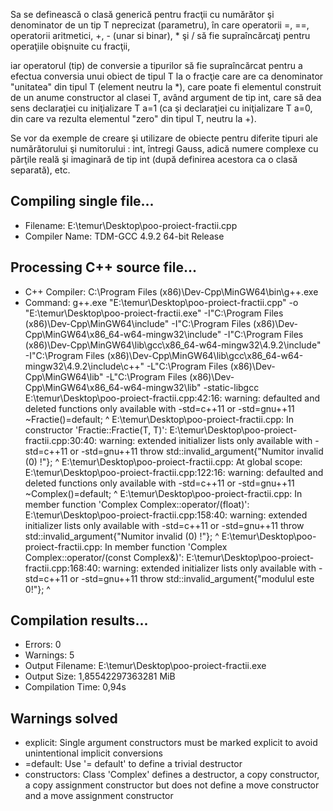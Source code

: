 Sa se definească o clasă generică pentru fracţii cu numărător şi denominator de un tip T neprecizat (parametru), 
în care operatorii =, ==, operatorii aritmetici, +, - (unar si binar), * şi / să fie supraîncărcaţi 
pentru operaţiile obişnuite cu fracţii, 

iar operatorul (tip) de conversie a tipurilor să fie supraîncărcat pentru a efectua conversia unui obiect de tipul T  la o fracţie 
care are ca denominator "unitatea" din tipul T (element neutru la *), care poate fi elementul construit de un anume constructor al clasei T, 
având argument de tip int, care să dea sens declaraţiei cu iniţializare T a=1 
(ca şi declaraţiei cu iniţializare T a=0, din care va rezulta elementul "zero" din tipul T, neutru la +). 

Se vor da exemple de creare şi utilizare de obiecte pentru diferite tipuri ale numărătorului şi numitorului : 
int, întregi Gauss, adică numere complexe cu părţile reală şi imaginară de tip int 
(după definirea acestora ca o clasă separată), etc.


 Compiling single file...
 --------
 - Filename: E:\temur\Desktop\poo-proiect-fractii.cpp
 - Compiler Name: TDM-GCC 4.9.2 64-bit Release
 
 Processing C++ source file...
 --------
 - C++ Compiler: C:\Program Files (x86)\Dev-Cpp\MinGW64\bin\g++.exe
 - Command: g++.exe "E:\temur\Desktop\poo-proiect-fractii.cpp" -o "E:\temur\Desktop\poo-proiect-fractii.exe"  -I"C:\Program Files (x86)\Dev-Cpp\MinGW64\include" -I"C:\Program Files (x86)\Dev-Cpp\MinGW64\x86_64-w64-mingw32\include" -I"C:\Program Files (x86)\Dev-Cpp\MinGW64\lib\gcc\x86_64-w64-mingw32\4.9.2\include" -I"C:\Program Files (x86)\Dev-Cpp\MinGW64\lib\gcc\x86_64-w64-mingw32\4.9.2\include\c++" -L"C:\Program Files (x86)\Dev-Cpp\MinGW64\lib" -L"C:\Program Files (x86)\Dev-Cpp\MinGW64\x86_64-w64-mingw32\lib" -static-libgcc
 E:\temur\Desktop\poo-proiect-fractii.cpp:42:16: warning: defaulted and deleted functions only available with -std=c++11 or -std=gnu++11
      ~Fractie()=default;
                 ^
 E:\temur\Desktop\poo-proiect-fractii.cpp: In constructor 'Fractie<T>::Fractie(T, T)':
 E:\temur\Desktop\poo-proiect-fractii.cpp:30:40: warning: extended initializer lists only available with -std=c++11 or -std=gnu++11
              throw std::invalid_argument{"Numitor invalid (0) !"};
                                         ^
 E:\temur\Desktop\poo-proiect-fractii.cpp: At global scope:
 E:\temur\Desktop\poo-proiect-fractii.cpp:122:16: warning: defaulted and deleted functions only available with -std=c++11 or -std=gnu++11
      ~Complex()=default;
                 ^
 E:\temur\Desktop\poo-proiect-fractii.cpp: In member function 'Complex Complex::operator/(float)':
 E:\temur\Desktop\poo-proiect-fractii.cpp:158:40: warning: extended initializer lists only available with -std=c++11 or -std=gnu++11
              throw std::invalid_argument{"Numitor invalid (0) !"};
                                         ^
 E:\temur\Desktop\poo-proiect-fractii.cpp: In member function 'Complex Complex::operator/(const Complex&)':
 E:\temur\Desktop\poo-proiect-fractii.cpp:168:40: warning: extended initializer lists only available with -std=c++11 or -std=gnu++11
              throw std::invalid_argument{"modulul este 0!"};
                                         ^
 
 Compilation results...
 --------
 - Errors: 0
 - Warnings: 5
 - Output Filename: E:\temur\Desktop\poo-proiect-fractii.exe
 - Output Size: 1,85542297363281 MiB
 - Compilation Time: 0,94s
 
 
 Warnings solved
 --------
- explicit: Single argument constructors must be marked explicit to avoid unintentional implicit conversions
- =default: Use '= default' to define a trivial destructor
- constructors: Class 'Complex' defines a destructor, a copy constructor, a copy assignment constructor but does not define a move constructor and a move assignment constructor